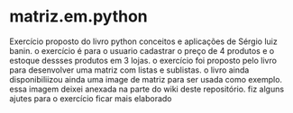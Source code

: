 # matriz.em.python
Exercício proposto do livro python conceitos e aplicações de Sérgio luiz banin.
o exercício é para o usuario cadastrar o preço de 4 produtos e o estoque dessses produtos em 3 lojas.
o exercício foi proposto pelo livro para desenvolver uma matriz com listas e sublistas.
o livro ainda disponibiliizou ainda  uma image de matriz para ser usada como exemplo.
essa imagem deixei anexada na parte do wiki deste repositório.
fiz alguns ajutes para  o exercício ficar mais elaborado
